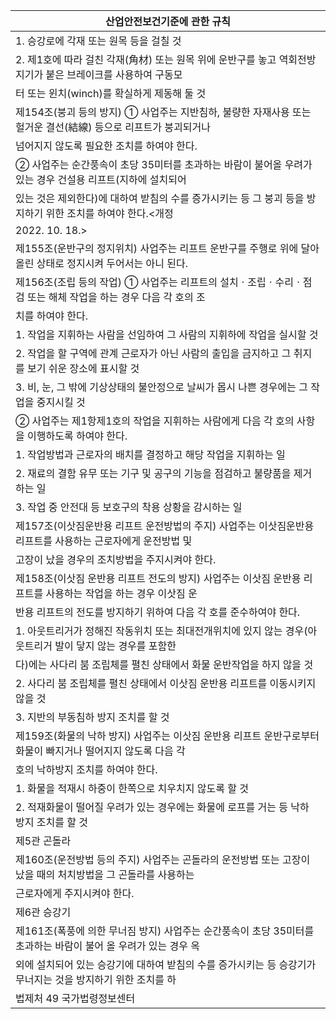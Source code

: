 | 산업안전보건기준에 관한 규칙 |
| --- |
| 1. 승강로에 각재 또는 원목 등을 걸칠 것 |
| 2. 제1호에 따라 걸친 각재(角材) 또는 원목 위에 운반구를 놓고 역회전방지기가 붙은 브레이크를 사용하여 구동모 |
| 터 또는 윈치(winch)를 확실하게 제동해 둘 것 |
| 제154조(붕괴 등의 방지) ① 사업주는 지반침하, 불량한 자재사용 또는 헐거운 결선(結線) 등으로 리프트가 붕괴되거나 |
| 넘어지지 않도록 필요한 조치를 하여야 한다. |
| ② 사업주는 순간풍속이 초당 35미터를 초과하는 바람이 불어올 우려가 있는 경우 건설용 리프트(지하에 설치되어 |
| 있는 것은 제외한다)에 대하여 받침의 수를 증가시키는 등 그 붕괴 등을 방지하기 위한 조치를 하여야 한다.<개정 |
| 2022. 10. 18.> |
| 제155조(운반구의 정지위치) 사업주는 리프트 운반구를 주행로 위에 달아 올린 상태로 정지시켜 두어서는 아니 된다. |
| 제156조(조립 등의 작업) ① 사업주는 리프트의 설치ㆍ조립ㆍ수리ㆍ점검 또는 해체 작업을 하는 경우 다음 각 호의 조 |
| 치를 하여야 한다. |
| 1. 작업을 지휘하는 사람을 선임하여 그 사람의 지휘하에 작업을 실시할 것 |
| 2. 작업을 할 구역에 관계 근로자가 아닌 사람의 출입을 금지하고 그 취지를 보기 쉬운 장소에 표시할 것 |
| 3. 비, 눈, 그 밖에 기상상태의 불안정으로 날씨가 몹시 나쁜 경우에는 그 작업을 중지시킬 것 |
| ② 사업주는 제1항제1호의 작업을 지휘하는 사람에게 다음 각 호의 사항을 이행하도록 하여야 한다. |
| 1. 작업방법과 근로자의 배치를 결정하고 해당 작업을 지휘하는 일 |
| 2. 재료의 결함 유무 또는 기구 및 공구의 기능을 점검하고 불량품을 제거하는 일 |
| 3. 작업 중 안전대 등 보호구의 착용 상황을 감시하는 일 |
| 제157조(이삿짐운반용 리프트 운전방법의 주지) 사업주는 이삿짐운반용 리프트를 사용하는 근로자에게 운전방법 및 |
| 고장이 났을 경우의 조치방법을 주지시켜야 한다. |
| 제158조(이삿짐 운반용 리프트 전도의 방지) 사업주는 이삿짐 운반용 리프트를 사용하는 작업을 하는 경우 이삿짐 운 |
| 반용 리프트의 전도를 방지하기 위하여 다음 각 호를 준수하여야 한다. |
| 1. 아웃트리거가 정해진 작동위치 또는 최대전개위치에 있지 않는 경우(아웃트리거 발이 닿지 않는 경우를 포함한 |
| 다)에는 사다리 붐 조립체를 펼친 상태에서 화물 운반작업을 하지 않을 것 |
| 2. 사다리 붐 조립체를 펼친 상태에서 이삿짐 운반용 리프트를 이동시키지 않을 것 |
| 3. 지반의 부동침하 방지 조치를 할 것 |
| 제159조(화물의 낙하 방지) 사업주는 이삿짐 운반용 리프트 운반구로부터 화물이 빠지거나 떨어지지 않도록 다음 각 |
| 호의 낙하방지 조치를 하여야 한다. |
| 1. 화물을 적재시 하중이 한쪽으로 치우치지 않도록 할 것 |
| 2. 적재화물이 떨어질 우려가 있는 경우에는 화물에 로프를 거는 등 낙하 방지 조치를 할 것 |
| 제5관 곤돌라 |
| 제160조(운전방법 등의 주지) 사업주는 곤돌라의 운전방법 또는 고장이 났을 때의 처치방법을 그 곤돌라를 사용하는 |
| 근로자에게 주지시켜야 한다. |
| 제6관 승강기 |
| 제161조(폭풍에 의한 무너짐 방지) 사업주는 순간풍속이 초당 35미터를 초과하는 바람이 불어 올 우려가 있는 경우 옥 |
| 외에 설치되어 있는 승강기에 대하여 받침의 수를 증가시키는 등 승강기가 무너지는 것을 방지하기 위한 조치를 하 |
| 법제처                                                            49                                                       국가법령정보센터 |